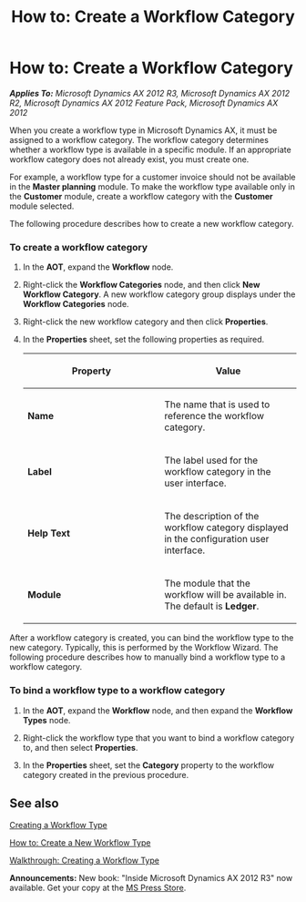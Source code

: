 ﻿---
title: 'How to: Create a Workflow Category'
TOCTitle: 'How to: Create a Workflow Category'
ms:assetid: 5218479b-2909-4165-9cb2-96d2df26c2b2
ms:mtpsurl: https://msdn.microsoft.com/en-us/library/Cc589698(v=AX.60)
ms:contentKeyID: 35244286
ms.date: 05/18/2015
mtps_version: v=AX.60
---

# How to: Create a Workflow Category 


_**Applies To:** Microsoft Dynamics AX 2012 R3, Microsoft Dynamics AX 2012 R2, Microsoft Dynamics AX 2012 Feature Pack, Microsoft Dynamics AX 2012_

When you create a workflow type in Microsoft Dynamics AX, it must be assigned to a workflow category. The workflow category determines whether a workflow type is available in a specific module. If an appropriate workflow category does not already exist, you must create one.

For example, a workflow type for a customer invoice should not be available in the **Master planning** module. To make the workflow type available only in the **Customer** module, create a workflow category with the **Customer** module selected.

The following procedure describes how to create a new workflow category.

### To create a workflow category

1.  In the **AOT**, expand the **Workflow** node.

2.  Right-click the **Workflow Categories** node, and then click **New Workflow Category**. A new workflow category group displays under the **Workflow Categories** node.

3.  Right-click the new workflow category and then click **Properties**.

4.  In the **Properties** sheet, set the following properties as required.
    
    <table>
    <colgroup>
    <col style="width: 50%" />
    <col style="width: 50%" />
    </colgroup>
    <thead>
    <tr class="header">
    <th><p>Property</p></th>
    <th><p>Value</p></th>
    </tr>
    </thead>
    <tbody>
    <tr class="odd">
    <td><p><strong>Name</strong></p></td>
    <td><p>The name that is used to reference the workflow category.</p></td>
    </tr>
    <tr class="even">
    <td><p><strong>Label</strong></p></td>
    <td><p>The label used for the workflow category in the user interface.</p></td>
    </tr>
    <tr class="odd">
    <td><p><strong>Help Text</strong></p></td>
    <td><p>The description of the workflow category displayed in the configuration user interface.</p></td>
    </tr>
    <tr class="even">
    <td><p><strong>Module</strong></p></td>
    <td><p>The module that the workflow will be available in. The default is <strong>Ledger</strong>.</p></td>
    </tr>
    </tbody>
    </table>


After a workflow category is created, you can bind the workflow type to the new category. Typically, this is performed by the Workflow Wizard. The following procedure describes how to manually bind a workflow type to a workflow category.

### To bind a workflow type to a workflow category

1.  In the **AOT**, expand the **Workflow** node, and then expand the **Workflow Types** node.

2.  Right-click the workflow type that you want to bind a workflow category to, and then select **Properties**.

3.  In the **Properties** sheet, set the **Category** property to the workflow category created in the previous procedure.

## See also

[Creating a Workflow Type](creating-a-workflow-type.md)

[How to: Create a New Workflow Type](how-to-create-a-new-workflow-type.md)

[Walkthrough: Creating a Workflow Type](walkthrough-creating-a-workflow-type.md)

  
**Announcements:** New book: "Inside Microsoft Dynamics AX 2012 R3" now available. Get your copy at the [MS Press Store](https://www.microsoftpressstore.com/store/inside-microsoft-dynamics-ax-2012-r3-9780735685109).

